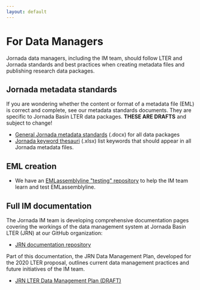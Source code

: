 ```yaml
---
layout: default
---
```


# For Data Managers

Jornada data managers, including the IM team, should follow LTER and Jornada standards and best practices when creating metadata files and publishing research data packages. 

## Jornada metadata standards

If you are wondering whether the content or format of a metadata file (EML) is correct and complete, see our metadata standards documents. They are specific to Jornada Basin LTER data packages. **THESE ARE DRAFTS** and subject to change!

* [General Jornada metadata standards](https://github.com/jornada-im/documentation/raw/master/standards/JRN_metadata_standards.docx) (.docx) for all data packages
* [Jornada keyword thesauri](https://github.com/jornada-im/documentation/raw/master/standards/keyword_thesauri.xlsx) (.xlsx) list keywords that should appear in all Jornada metadata files.

## EML creation

* We have an [EMLassemblyline "testing" repository](https://github.com/jornada-im/jrn_emlassemblyline) to help the IM team learn and test EMLassemblyline.

## Full IM documentation

The Jornada IM team is developing comprehensive documentation pages covering the workings of the data management system at Jornada Basin LTER (JRN) at our GitHub organization:

* [JRN documentation repository](https://jornada-im.github.io/documentation)

Part of this documentation, the JRN Data Management Plan, developed for the 2020 LTER proposal, outlines current data management practices and future initiatives of the IM team.

* [JRN LTER Data Management Plan (DRAFT)](https://jornada-im.github.io/documentation/JRN_LTER_data_management_plan.v3)
